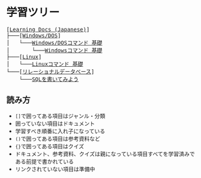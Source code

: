 # 学習ツリー
<pre>
[<a href="index">Learning Docs (Japanese)</a>]
├───[<a href="windows-dos">Windows/DOS</a>]
│   └───<a href="windows-cmd/dos-command01">Windows/DOSコマンド 基礎</a>
│       └───<a href="windows-cmd/windows-command01">Windowsコマンド 基礎</a>
├───[<a href="linux">Linux</a>]
│   └───<a href="linux/linux-command01">Linuxコマンド 基礎</a>
└───[<a href="relational-database">リレーショナルデータベース</a>]
    └───<a href="relational-database/sql01">SQLを書いてみよう</a>
</pre>

## 読み方
- `[]`で囲ってある項目はジャンル・分類
- 囲っていない項目はドキュメント
- 学習すべき順番に入れ子になっている
- `()`で囲ってある項目は参考資料など
- `{}`で囲ってある項目はクイズ
- ドキュメント、参考資料、クイズは親になっている項目すべてを学習済みである前提で書かれている
- リンクされていない項目は準備中